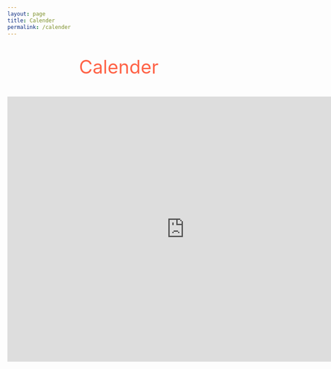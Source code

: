 ```yaml
---
layout: page
title: Calender
permalink: /calender
---
```


<p style="text-align: center; color: #FF6347; font-size: 3em">
    Calender
    </p>

<div align="center">
    <iframe src="https://calendar.google.com/calendar/embed?src=shoaib.mca17.du%40gmail.com&ctz=Asia%2FKolkata" style="border: 0" width="800" height="600" frameborder="0" scrolling="no"></iframe>
</div>

